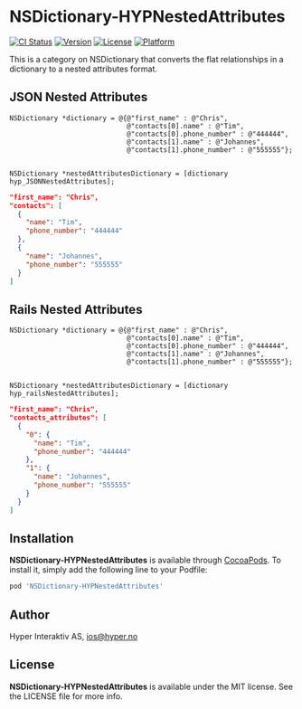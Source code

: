 # NSDictionary-HYPNestedAttributes

[![CI Status](http://img.shields.io/travis/hyperoslo/NSDictionary-HYPNestedAttributes.svg?style=flat)](https://travis-ci.org/hyperoslo/NSDictionary-HYPNestedAttributes)
[![Version](https://img.shields.io/cocoapods/v/NSDictionary-HYPNestedAttributes.svg?style=flat)](http://cocoadocs.org/docsets/NSDictionary-HYPNestedAttributes)
[![License](https://img.shields.io/cocoapods/l/NSDictionary-HYPNestedAttributes.svg?style=flat)](http://cocoadocs.org/docsets/NSDictionary-HYPNestedAttributes)
[![Platform](https://img.shields.io/cocoapods/p/NSDictionary-HYPNestedAttributes.svg?style=flat)](http://cocoadocs.org/docsets/NSDictionary-HYPNestedAttributes)

This is a category on NSDictionary that converts the flat relationships in a dictionary to a nested attributes format.

## JSON Nested Attributes

```objc
NSDictionary *dictionary = @{@"first_name" : @"Chris",
                             @"contacts[0].name" : @"Tim",
                             @"contacts[0].phone_number" : @"444444",
                             @"contacts[1].name" : @"Johannes",
                             @"contacts[1].phone_number" : @"555555"};


NSDictionary *nestedAttributesDictionary = [dictionary hyp_JSONNestedAttributes];
```

```json
"first_name": "Chris",
"contacts": [
  {
    "name": "Tim",
    "phone_number": "444444"
  },
  {
    "name": "Johannes",
    "phone_number": "555555"
  }
]
```

## Rails Nested Attributes

```objc
NSDictionary *dictionary = @{@"first_name" : @"Chris",
                             @"contacts[0].name" : @"Tim",
                             @"contacts[0].phone_number" : @"444444",
                             @"contacts[1].name" : @"Johannes",
                             @"contacts[1].phone_number" : @"555555"};


NSDictionary *nestedAttributesDictionary = [dictionary hyp_railsNestedAttributes];
```

```json
"first_name": "Chris",
"contacts_attributes": [
  {
    "0": {
      "name": "Tim",
      "phone_number": "444444"
    },
    "1": {
      "name": "Johannes",
      "phone_number": "555555"
    }
  }
]
```

## Installation

**NSDictionary-HYPNestedAttributes** is available through [CocoaPods](http://cocoapods.org). To install
it, simply add the following line to your Podfile:

```ruby
pod 'NSDictionary-HYPNestedAttributes'
```

## Author

Hyper Interaktiv AS, ios@hyper.no

## License

**NSDictionary-HYPNestedAttributes** is available under the MIT license. See the LICENSE file for more info.
